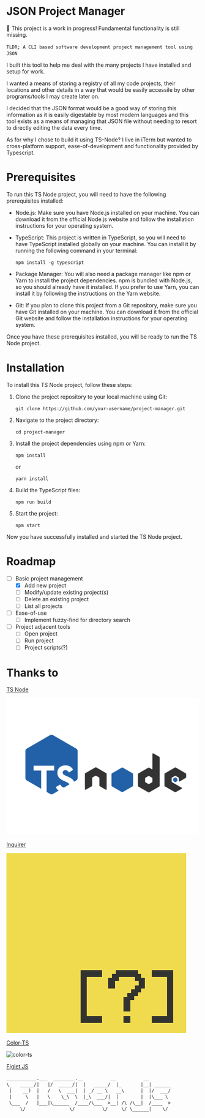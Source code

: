 # JSON Project Manager

:construction: This project is a work in progress! Fundamental functionality is still missing.

`TLDR; A CLI based software development project management tool using JSON`

I built this tool to help me deal with the many projects I have installed and setup for work.

I wanted a means of storing a registry of all my code projects, their locations and other details in a way that would be easily accessile by other programs/tools I may create later on.

I decided that the JSON format would be a good way of storing this information as it is easily digestable by most modern languages and this tool exists as a means of managing that JSON file without needing to resort to directly editing the data every time.

As for why I chose to build it using TS-Node? I live in iTerm but wanted to cross-platform support, ease-of-development and functionality provided by Typescript.

# Prerequisites

To run this TS Node project, you will need to have the following prerequisites installed:

- Node.js: Make sure you have Node.js installed on your machine. You can download it from the official Node.js website and follow the installation instructions for your operating system.

- TypeScript: This project is written in TypeScript, so you will need to have TypeScript installed globally on your machine. You can install it by running the following command in your terminal:

    ```
    npm install -g typescript
    ```

- Package Manager: You will also need a package manager like npm or Yarn to install the project dependencies. npm is bundled with Node.js, so you should already have it installed. If you prefer to use Yarn, you can install it by following the instructions on the Yarn website.

- Git: If you plan to clone this project from a Git repository, make sure you have Git installed on your machine. You can download it from the official Git website and follow the installation instructions for your operating system.

Once you have these prerequisites installed, you will be ready to run the TS Node project.

# Installation

To install this TS Node project, follow these steps:

1. Clone the project repository to your local machine using Git:

    ```
    git clone https://github.com/your-username/project-manager.git
    ```

2. Navigate to the project directory:

    ```
    cd project-manager
    ```

3. Install the project dependencies using npm or Yarn:

    ```
    npm install
    ```

    or

    ```
    yarn install
    ```

4. Build the TypeScript files:

    ```
    npm run build
    ```

5. Start the project:

    ```
    npm start
    ```

Now you have successfully installed and started the TS Node project.


# Roadmap

- [ ] Basic project management
	- [x] Add new project
	- [ ] Modify/update existing project(s)
	- [ ] Delete an existing project
	- [ ] List all projects
- [ ] Ease-of-use
	- [ ] Implement fuzzy-find for directory search
- [ ] Project adjacent tools
	- [ ] Open project
	- [ ] Run project
	- [ ] Project scripts(?)

# Thanks to

[TS Node](https://github.com/TypeStrong/ts-node)

![ts-node](https://github.com/TypeStrong/ts-node/raw/main/logo.svg?sanitize=true)

[Inquirer](https://github.com/SBoudrias/Inquirer.js)

![inquirer prompts](https://raw.githubusercontent.com/SBoudrias/Inquirer.js/main/assets/inquirer_readme.svg?sanitize=true)

[Color-TS](https://github.com/shaselle/colors.ts)

![color-ts](https://user-images.githubusercontent.com/23441098/32871016-87f23ba4-ca33-11e7-879f-b04e689ad289.png)

[Figlet JS](https://github.com/patorjk/figlet.js/tree/main)

```
___________.___  ________.__          __          __
\_   _____/|   |/  _____/|  |   _____/  |_       |__| ______
 |    __)  |   /   \  ___|  | _/ __ \   __\      |  |/  ___/
 |     \   |   \    \_\  \  |_\  ___/|  |        |  |\___ \
 \___  /   |___|\______  /____/\___  >__| /\ /\__|  /____  >
     \/                \/          \/     \/ \______|    \/

```